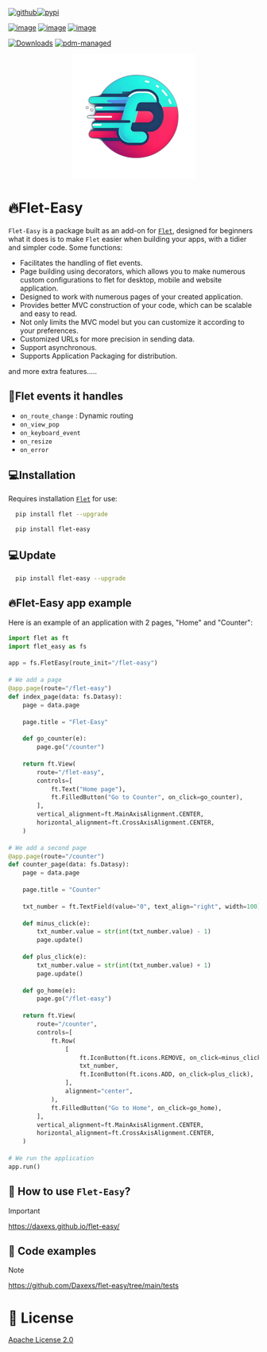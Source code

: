 [![github](https://img.shields.io/badge/my_profile-000?style=for-the-badge&logo=github&logoColor=white)](https://github.com/Daxexs)[![pypi](https://img.shields.io/badge/Pypi-0A66C2?style=for-the-badge&logo=pypi&logoColor=white)](https://pypi.org/project/flet-easy)

[![image](https://img.shields.io/pypi/pyversions/flet-easy.svg)](https://pypi.python.org/pypi/flet-easy) [![image](https://img.shields.io/pypi/v/flet-easy.svg)](https://pypi.python.org/pypi/flet-easy) [![image](https://img.shields.io/pypi/l/flet-easy.svg)](https://pypi.python.org/pypi/flet-easy)

[![Downloads](https://static.pepy.tech/badge/flet-easy)](https://pepy.tech/project/flet-easy) [![pdm-managed](https://img.shields.io/badge/pdm-managed-blueviolet)](https://pdm-project.org)

<div align="center">
    <img src="https://github.com/Daxexs/flet-easy/blob/main/media/logo.png?raw=true" alt="logo" width="250">
</div>

# 🔥Flet-Easy

`Flet-Easy` is a package built as an add-on for [`Flet`](https://github.com/flet-dev/flet), designed for beginners what it does is to make `Flet` easier when building your apps, with a tidier and simpler code. Some functions:

* Facilitates the handling of flet events.
* Page building using decorators, which allows you to make numerous custom configurations to flet for desktop, mobile and website application.
* Designed to work with numerous pages of your created application.
* Provides better MVC construction of your code, which can be scalable and easy to read.
* Not only limits the MVC model but you can customize it according to your preferences.
* Customized URLs for more precision in sending data.
* Support asynchronous.
* Supports Application Packaging for distribution.

and more extra features.....

## 📌Flet events it handles

* `on_route_change` :  Dynamic routing
* `on_view_pop`
* `on_keyboard_event`
* `on_resize`
* `on_error`

## 💻Installation

Requires installation [`Flet`](https://github.com/flet-dev/flet) for use:

```bash
  pip install flet --upgrade
```

```bash
  pip install flet-easy
```

## 💻Update

```bash
  pip install flet-easy --upgrade
```

## 🔥Flet-Easy app example

Here is an example of an application with 2 pages, "Home" and "Counter":

```python
import flet as ft
import flet_easy as fs

app = fs.FletEasy(route_init="/flet-easy")

# We add a page
@app.page(route="/flet-easy")
def index_page(data: fs.Datasy):
    page = data.page

    page.title = "Flet-Easy"

    def go_counter(e):
        page.go("/counter")

    return ft.View(
        route="/flet-easy",
        controls=[
            ft.Text("Home page"),
            ft.FilledButton("Go to Counter", on_click=go_counter),
        ],
        vertical_alignment=ft.MainAxisAlignment.CENTER,
        horizontal_alignment=ft.CrossAxisAlignment.CENTER,
    )

# We add a second page
@app.page(route="/counter")
def counter_page(data: fs.Datasy):
    page = data.page

    page.title = "Counter"

    txt_number = ft.TextField(value="0", text_align="right", width=100)

    def minus_click(e):
        txt_number.value = str(int(txt_number.value) - 1)
        page.update()

    def plus_click(e):
        txt_number.value = str(int(txt_number.value) + 1)
        page.update()

    def go_home(e):
        page.go("/flet-easy")

    return ft.View(
        route="/counter",
        controls=[
            ft.Row(
                [
                    ft.IconButton(ft.icons.REMOVE, on_click=minus_click),
                    txt_number,
                    ft.IconButton(ft.icons.ADD, on_click=plus_click),
                ],
                alignment="center",
            ),
            ft.FilledButton("Go to Home", on_click=go_home),
        ],
        vertical_alignment=ft.MainAxisAlignment.CENTER,
        horizontal_alignment=ft.CrossAxisAlignment.CENTER,
    )

# We run the application
app.run()
```

## 🚀 How to use `Flet-Easy`?

> [!IMPORTANT]
> <https://daxexs.github.io/flet-easy/>

## 👀 Code examples

> [!NOTE]
> <https://github.com/Daxexs/flet-easy/tree/main/tests>

# 🧾 License

[Apache License 2.0](https://choosealicense.com/licenses/apache-2.0/)
